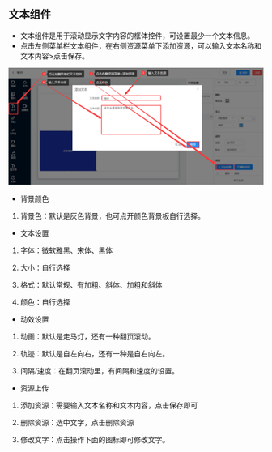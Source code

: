 ## 文本组件
* 文本组件是用于滚动显示文字内容的框体控件，可设置最少一个文本信息。
* 点击左侧菜单栏文本组件，在右侧资源菜单下添加资源，可以输入文本名称和文本内容>点击保存。

![avatar](../images/program/7.png)

* 背景颜色

1. 背景色：默认是灰色背景，也可点开颜色背景板自行选择。

* 文本设置

1. 字体：微软雅黑、宋体、黑体

2. 大小：自行选择

3. 格式：默认常规、有加粗、斜体、加粗和斜体

4. 颜色：自行选择

* 动效设置

1. 动画：默认是走马灯，还有一种翻页滚动。

2.  轨迹：默认是自左向右，还有一种是自右向左。

3.  间隔/速度：在翻页滚动里，有间隔和速度的设置。

* 资源上传

1. 添加资源：需要输入文本名称和文本内容，点击保存即可

2.  删除资源：选中文字，点击删除资源

3.  修改文字：点击操作下面的图标即可修改文字。
